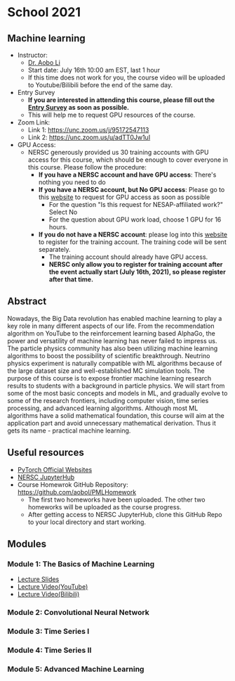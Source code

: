 # School 2021

## Machine learning

- Instructor:
  - [Dr. Aobo Li](https://www.linkedin.com/in/aobo-li-9a0b15a7/)
  - Start date: July 16th 10:00 am EST, last 1 hour
  - If this time does not work for you, the course video will be uploaded to Youtube/Bilibili before the end of the same day.
- Entry Survey
  - **If you are interested in attending this course, please fill out the [Entry Survey](https://docs.google.com/forms/d/e/1FAIpQLSd5rs2Uj9mmOpv8B5PbDvaN9TUIHLIpwtTaEIEPTqBdjf0mHw/viewform?usp=sf_link) as soon as possible.**
  - This will help me to request GPU resources of the course.
- Zoom Link:
  - Link 1: https://unc.zoom.us/j/95172547113
  - Link 2: https://unc.zoom.us/u/adTT0Jw1uI
- GPU Access:
  - NERSC generously provided us 30 training accounts with GPU access for this course, which should be enough to cover everyone in this course. Please follow the procedure:
    - **If you have a NERSC account and have GPU access**: There's nothing you need to do
    - **If you have a NERSC account, but No GPU access**: Please go to this [website](https://nersc.servicenowservices.com/sp/?id=sc_cat_item&sys_id=a715ed9edbe0ff00200f7d321f9619f5&sysparm_category=e15706fc0a0a0aa7007fc21e1ab70c2f) to request for GPU access as soon as possible
      - For the question "Is this request for NESAP-affiliated work?" Select No
      - For the question about GPU work load, choose 1 GPU for 16 hours.
    - **If you do not have a NERSC account**: please log into this [website](https://iris.nersc.gov/train) to register for the training account. The training code will be sent separately. 
      - The training account should already have GPU access.
      - **NERSC only allow you to register for training account after the event actually start (July 16th, 2021), so please register after that time.**

## Abstract
Nowadays, the Big Data revolution has enabled machine learning to play a key role in many different aspects of our life. From the recommendation algorithm on YouTube to the reinforcement learning based AlphaGo, the power and versatility of machine learning has never failed to impress us. The particle physics community has also been utilizing machine learning algorithms to boost the possibility of scientific breakthrough. Neutrino physics experiment is naturally compatible with ML algorithms because of the large dataset size and well-established MC simulation tools. The purpose of this course is to expose frontier machine learning research results to students with a background in particle physics. We will start from some of the most basic concepts and models in ML, and gradually evolve to some of the research frontiers, including computer vision, time series processing, and advanced learning algorithms. Although most ML algorithms have a solid mathematical foundation, this course will aim at the application part and avoid unnecessary mathematical derivation. Thus it gets its name - practical machine learning.

## Useful resources
- [PyTorch Official Websites](https://pytorch.org)
- [NERSC JupyterHub](https://jupyter.nersc.gov/)
- Course Homewrok GitHub Repository: https://github.com/aobol/PMLHomework
  - The first two homeworks have been uploaded. The other two homeworks will be uploaded as the course progress.
  - After getting access to NERSC JupyterHub, clone this GitHub Repo to your local directory and start working.


## Modules
### Module 1: The Basics of Machine Learning
- [Lecture Slides](https://drive.google.com/file/d/1kC3RC2XFs7RNTLjroiCosH0d3U-jlyma/view?usp=sharing)
- [Lecture Video(YouTube)](https://www.youtube.com/watch?v=Gdxik5DRA2k)
- [Lecture Video(Bilibili)](https://www.bilibili.com/video/BV1sb4y1k7cg?share_source=copy_web)


### Module 2: Convolutional Neural Network
### Module 3: Time Series I
### Module 4: Time Series II
### Module 5: Advanced Machine Learning

